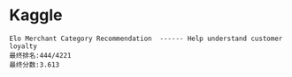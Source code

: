 
# Kaggle
    Elo Merchant Category Recommendation  ------ Help understand customer loyalty
    最终排名:444/4221
    最终分数:3.613
